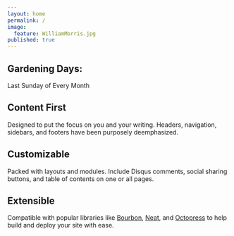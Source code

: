 ```yaml
---
layout: home
permalink: /
image:
  feature: WilliamMorris.jpg
published: true
---
```


<div class="tiles">

<div class="tile">
  <h2 class="post-title">Gardening Days:</h2>
  <p class="post-excerpt">Last Sunday of Every Month</p>
</div><!-- /.tile -->

<div class="tile">
  <h2 class="post-title">Content First</h2>
  <p class="post-excerpt">Designed to put the focus on you and your writing. Headers, navigation, sidebars, and footers have been purposely deemphasized.</p>
</div><!-- /.tile -->

<div class="tile">
  <h2 class="post-title">Customizable</h2>
  <p class="post-excerpt">Packed with layouts and modules. Include Disqus comments, social sharing buttons, and table of contents on one or all pages.</p>
</div><!-- /.tile -->

<div class="tile">
  <h2 class="post-title">Extensible</h2>
  <p class="post-excerpt">Compatible with popular libraries like <a href="http://bourbon.io">Bourbon</a>, <a href="http://neat.bourbon.io/">Neat</a>, and <a href="http://github.com/octopress/octopress">Octopress</a> to help build and deploy your site with ease.</p>
</div><!-- /.tile -->

</div><!-- /.tiles -->
